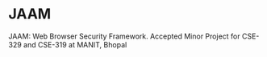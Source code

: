 # JAAM
JAAM: Web Browser Security Framework. Accepted Minor Project for CSE-329 and CSE-319 at MANIT, Bhopal
